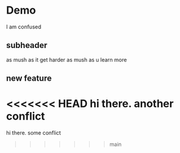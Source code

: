 # Demo
I am confused
## subheader
as mush as it get harder as mush as u learn more
## new feature 
<<<<<<< HEAD
hi there. another conflict
=======
hi there. some conflict
>>>>>>> main
